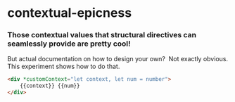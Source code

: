# contextual-epicness

### Those contextual values that structural directives can seamlessly provide are pretty cool!

But actual documentation on how to design your own? &nbsp;Not exactly obvious.  
This experiment shows how to do that.

```html
<div *customContext="let context, let num = number">
    {{context}} {{num}}
</div>
```
